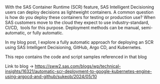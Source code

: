 With the SAS Container Runtime (SCR) feature, SAS Intelligent Decisioning users can deploy decisions as lightweight containers.
A common question is how do you deploy these containers for testing or production use? When SAS customers move to the cloud they expect to use industry-standard, CI/CD,  tools for this purpose.
Deployment methods can be manual, semi-automatic, or fully automatic.

In my blog post, I explore a fully automatic approach for deploying an SCR using SAS Intelligent Decisioning, GitHub, Argo CD, and Kubernetes.

This repo contains the code and script samples referenced in that blog

Link to blog -> https://sww2.sas.com/blogs/wp/technical-insights/16321/automatic-scr-deployment-to-google-kubernetes-engine-using-argocd-and-github/sukeob/2024/05/10

